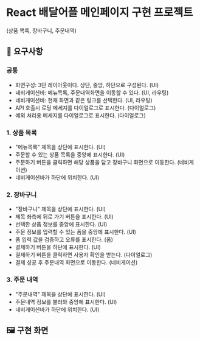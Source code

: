 # React 배달어플 메인페이지 구현 프로젝트
(상품 목록, 장바구니, 주문내역)

## 📝 요구사항

### 공통
* 화면구성: 3단 레이아웃이다. 상단, 중앙, 하단으로 구성된다. (UI)
* 네비게이션바: 메뉴목록, 주문내역화면을 이동할 수 있다. (UI, 라우팅)
* 네비게이션바: 현재 화면과 같은 링크를 선택한다. (UI, 라우팅)
* API 호출시 로딩 메세지를 다이얼로그로 표시한다. (다이얼로그)
* 예외 처리용 메세지를 다이얼로그로 표시한다. (다이얼로그)
### 1. 상품 목록
* "메뉴목록" 제목을 상단에 표시한다. (UI)
* 주문할 수 있는 상품 목록을 중앙에 표시한다. (UI)
* 주문하기 버튼을 클릭하면 해당 상품을 담고 장바구니 화면으로 이동한다. (네비게이션)
* 네비게이션바가 하단에 위치한다. (UI)
### 2. 장바구니
* "장바구니" 제목을 상단에 표시한다. (UI)
* 제목 좌측에 뒤로 가기 버튼을 표시한다. (UI)
* 선택한 상품 정보를 중앙에 표시한다. (UI)
* 주문 정보를 입력할 수 있는 폼을 중앙에 표시한다. (UI)
* 폼 입력 값을 검증하고 오류를 표시한다. (폼)
* 결제하기 버튼을 하단에 표시한다. (UI)
* 결제하기 버튼을 클릭하면 사용자 확인을 받는다. (다이얼로그)
* 결제 성공 후 주문내역 화면으로 이동한다. (네비게이션)
### 3. 주문 내역
* "주문내역" 제목을 상단에 표시한다. (UI)
* 주문내역 정보를 불러와 중앙에 표시한다. (UI)
* 네비게이션바가 하단에 위치한다. (UI)

## 🖼 구현 화면


